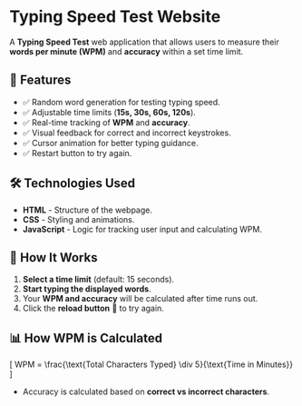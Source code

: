 # Typing Speed Test Website  

A **Typing Speed Test** web application that allows users to measure their **words per minute (WPM)** and **accuracy** within a set time limit.  

## 🚀 Features  

- ✅ Random word generation for testing typing speed.  
- ✅ Adjustable time limits (**15s, 30s, 60s, 120s**).  
- ✅ Real-time tracking of **WPM** and **accuracy**.  
- ✅ Visual feedback for correct and incorrect keystrokes.  
- ✅ Cursor animation for better typing guidance.  
- ✅ Restart button to try again.  

## 🛠️ Technologies Used  

- **HTML** - Structure of the webpage.  
- **CSS** - Styling and animations.  
- **JavaScript** - Logic for tracking user input and calculating WPM.  


## 🎯 How It Works  

1. **Select a time limit** (default: 15 seconds).  
2. **Start typing the displayed words**.  
3. Your **WPM and accuracy** will be calculated after time runs out.  
4. Click the **reload button** 🔄 to try again.  

## 📊 How WPM is Calculated  

\[
WPM = \frac{\text{Total Characters Typed} \div 5}{\text{Time in Minutes}}
\]

- Accuracy is calculated based on **correct vs incorrect characters**.  


